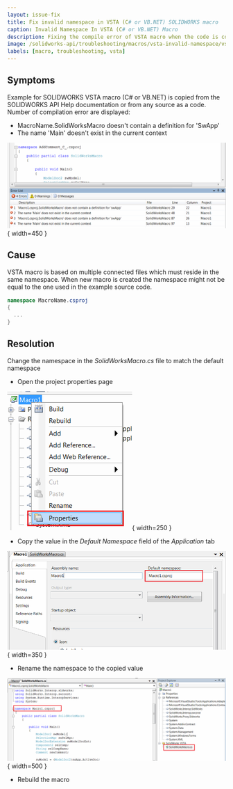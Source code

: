 ```yaml
---
layout: issue-fix
title: Fix invalid namespace in VSTA (C# or VB.NET) SOLIDWORKS macro
caption: Invalid Namespace In VSTA (C# or VB.NET) Macro
description: Fixing the compile error of VSTA macro when the code is copied from the example
image: /solidworks-api/troubleshooting/macros/vsta-invalid-namespace/vsta-copy-example-compile-error.png
labels: [macro, troubleshooting, vsta]
---
```

## Symptoms

Example for SOLIDWORKS VSTA macro (C# or VB.NET) is copied from the SOLIDWORKS API Help documentation or from any source as a code. Number of compilation error are displayed:

* MacroName.SolidWorksMacro doesn't contain a definition for 'SwApp'
* The name 'Main' doesn't exist in the current context

![Compile error when code is copied from the example into the VSTA macro](vsta-copy-example-compile-error.png){ width=450 }

## Cause

VSTA macro is based on multiple connected files which must reside in the same namespace. When new macro is created the namespace might not be equal to the one 
used in the example source code.

~~~ cs
namespace MacroName.csproj
{
  ...
}
~~~

## Resolution

Change the namespace in the *SolidWorksMacro.cs* file to match the default namespace

* Open the project properties page

![VSTA macro project properties](project-properties.png){ width=250 }

* Copy the value in the *Default Namespace* field of the *Application* tab

![Default namespace of the VSTA project](project-default-namespace.png){ width=350 }

* Rename the namespace to the copied value

![Renamed namespace to match the default namespace](modified-namespace.png){ width=500 }

* Rebuild the macro